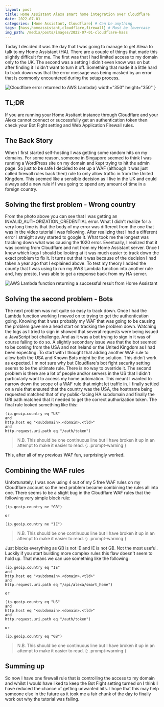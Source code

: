 ```yaml
---
layout: post
title: Home Assistant Alexa smart home integration over Cloudflare
date: 2022-07-01
categories: [Home Assistant, Cloudflare] # Can be anything
tags: [hass,homeassistant,cloudflare,firewall] # Must be lowercase
img_path: /media/posts/images/2022-07-01-cloudflare-hass
---
```


Today I decided it was the day that I was going to manage to get Alexa to talk to my Home Assistant (HA). There are a couple of things that made this slightly difficult for me. The first was that I had limited access to my domain only to the UK. The second was a setting I didn't even know was on but after finding it I didn't want to turn it off. Something that made it a little hard to track down was that the error message was being masked by an error that is commonly encountered during the setup process.

![Cloudflare error returned to AWS Lambda](cfhasserror.jpg){: width="350" height="350" }

## TL;DR
If you are running your Home Assitant instance through Cloudflare and your Alexa cannot connect or successfully get an authentication token then check your Bot Fight setting and Web Application Firewall rules.

## The Back Story
When I first started self-hosting I was getting some random hits on my domains. For some reason, someone in Singapore seemed to think I was running a WordPress site on my domain and kept trying to hit the admin page. So just to be safe I decided to set up a WAF (although it was just called firewall rules back then) rule to only allow traffic in from the United Kingdom. This seemed like a sensible decision as I live in the UK and could always add a new rule if I was going to spend any amount of time in a foreign country.

## Solving the first problem - Wrong country
From the photo above you can see that I was getting an INVALID_AUTHORIZATION_CREDENTIAL error. What I didn't realize for a very long time is that the body of my error was different from the one that was in the video tutorial I was following. After realizing that I had a different error I straight away started to google it. What took me the longest was tracking down what was causing the 1020 error. Eventually, I realized that it was coming from Cloudflare and not from my Home Assistant server. Once I knew which logs I should be looking at it was much easier to track down the exact problem to fix it. It turns out that it was because of the decision I had taken a year ago that I explained above. To test my theory I added the county that I was using to run my AWS Lambda function into another rule and, hey presto, I was able to get a response back from my HA server.

![AWS Lambda function returning a successful result from Home Assistant](lambda_success.png)

## Solving the second problem - Bots
The next problem was not quite so easy to track down. Once I had the Lambda function working I moved on to trying to get the authentication going. Knowing that it was probably my WAF that was going to be causing the problem gave me a head start on tracking the problem down. Watching the logs as I tried to sign in showed that several requests were being issued a JavaScript bot challenge. And as it was a bot trying to sign in it was of course failing to do so. A slightly secondary issue was that the bot seemed to be coming from the USA and not Ireland or the United Kingdom as I had been expecting.
To start with I thought that adding another WAF rule to allow both the USA and Known Bots might be the solution. This didn't work as expected.
I'm not sure why but Cloudflare's bot fight security setting seems to be the ultimate rule. There is no way to override it. The second problem is there are a lot of people and/or servers in the US that I didn't particularly want to access my home automation. This meant I wanted to narrow down the scope of a WAF rule that might let traffic in. I finally settled on a rule that ensured that the country was the USA, the hostname being requested matched that of my public-facing HA subdomain and finally the URI path matched that it needed to get the correct authorization token. The final rule looked something like this:
```
(ip.geoip.country eq "US"
and
http.host eq "<subdomain>.<domain>.<tld>"
and
http.request.uri.path eq "/auth/token")
```
>N.B. This should be one continuous line but I have broken it up in an attempt to make it easier to read.
{: .prompt-warning }

This, after all of my previous WAF fun, surprisingly worked.

## Combining the WAF rules
Unfortunately, I was now using 4 out of my 5 free WAF rules on my Cloudflare account so the next problem became combining the rules all into one. There seems to be a slight bug in the Cloudflare WAF rules that the following very simple block rule:
```
(ip.geoip.country ne "GB") 

or 

(ip.geoip.country ne "IE")
```
>N.B. This should be one continuous line but I have broken it up in an attempt to make it easier to read.
{: .prompt-warning }

Just blocks everything as GB is not IE and IE is not GB. Not the most useful. Luckily if you start building more complex rules this flaw doesn't seem to hold up. That means we can use something like the following:


```
(ip.geoip.country eq "IE"
and
http.host eq "<subdomain>.<domain>.<tld>"
and
http.request.uri.path eq "/api/alexa/smart_home")

or

(ip.geoip.country eq "US"
and
http.host eq "<subdomain>.<domain>.<tld>"
and
http.request.uri.path eq "/auth/token")

or

(ip.geoip.country eq "GB")
```
> N.B. This should be one continuous line but I have broken it up in an attempt to make it easier to read.
{: .prompt-warning }

## Summing up
So now I have one firewall rule that is controlling the access to my domain and whilst I would have liked to keep the Bot Fight setting turned on I think I have reduced the chance of getting unwanted hits. I hope that this may help someone else in the future as it took me a fair chunk of the day to finally work out why the tutorial was failing.
